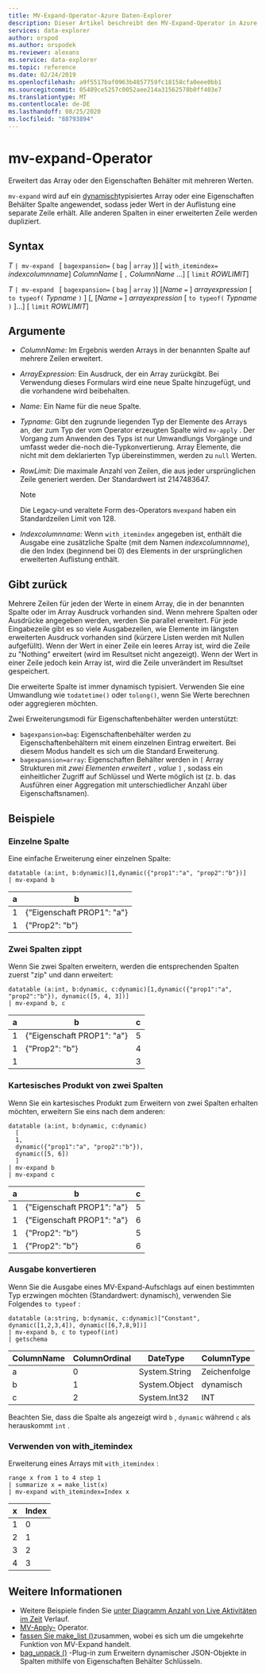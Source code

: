 ```yaml
---
title: MV-Expand-Operator-Azure Daten-Explorer
description: Dieser Artikel beschreibt den MV-Expand-Operator in Azure Daten-Explorer.
services: data-explorer
author: orspod
ms.author: orspodek
ms.reviewer: alexans
ms.service: data-explorer
ms.topic: reference
ms.date: 02/24/2019
ms.openlocfilehash: a9f5517baf0963b4857759fc18158cfa0eee0bb1
ms.sourcegitcommit: 05489ce5257c0052aee214a31562578b0ff403e7
ms.translationtype: MT
ms.contentlocale: de-DE
ms.lasthandoff: 08/25/2020
ms.locfileid: "88793894"
---
```

# <a name="mv-expand-operator"></a>mv-expand-Operator

Erweitert das Array oder den Eigenschaften Behälter mit mehreren Werten.

`mv-expand` wird auf ein [dynamisch](./scalar-data-types/dynamic.md)typisiertes Array oder eine Eigenschaften Behälter Spalte angewendet, sodass jeder Wert in der Auflistung eine separate Zeile erhält. Alle anderen Spalten in einer erweiterten Zeile werden dupliziert. 

## <a name="syntax"></a>Syntax

*T* `| mv-expand ` [ `bagexpansion=` ( `bag`  |  `array` )] [ `with_itemindex=` *indexcolumnname*] *ColumnName* [ `,` *ColumnName* ...] [ `limit` *ROWLIMIT*]

*T* `| mv-expand ` [ `bagexpansion=` ( `bag`  |  `array` )] [*Name* `=` ] *arrayexpression* [ `to typeof(` *Typname* `)` ] [, [*Name* `=` ] *arrayexpression* [ `to typeof(` *Typname* `)` ]...] [ `limit` *ROWLIMIT*]

## <a name="arguments"></a>Argumente

* *ColumnName:* Im Ergebnis werden Arrays in der benannten Spalte auf mehrere Zeilen erweitert. 
* *ArrayExpression:* Ein Ausdruck, der ein Array zurückgibt. Bei Verwendung dieses Formulars wird eine neue Spalte hinzugefügt, und die vorhandene wird beibehalten.
* *Name:* Ein Name für die neue Spalte.
* *Typname:* Gibt den zugrunde liegenden Typ der Elemente des Arrays an, der zum Typ der vom Operator erzeugten Spalte wird `mv-apply` . Der Vorgang zum Anwenden des Typs ist nur Umwandlungs Vorgänge und umfasst weder die-noch die-Typkonvertierung. Array Elemente, die nicht mit dem deklarierten Typ übereinstimmen, werden zu `null` Werten.
* *RowLimit:* Die maximale Anzahl von Zeilen, die aus jeder ursprünglichen Zeile generiert werden. Der Standardwert ist 2147483647. 

  > [!Note]
  > Die Legacy-und veraltete Form des-Operators `mvexpand` haben ein Standardzeilen Limit von 128.

* *Indexcolumnname:* Wenn `with_itemindex` angegeben ist, enthält die Ausgabe eine zusätzliche Spalte (mit dem Namen *indexcolumnname*), die den Index (beginnend bei 0) des Elements in der ursprünglichen erweiterten Auflistung enthält. 

## <a name="returns"></a>Gibt zurück

Mehrere Zeilen für jeden der Werte in einem Array, die in der benannten Spalte oder im Array Ausdruck vorhanden sind.
Wenn mehrere Spalten oder Ausdrücke angegeben werden, werden Sie parallel erweitert. Für jede Eingabezeile gibt es so viele Ausgabezeilen, wie Elemente im längsten erweiterten Ausdruck vorhanden sind (kürzere Listen werden mit Nullen aufgefüllt). Wenn der Wert in einer Zeile ein leeres Array ist, wird die Zeile zu "Nothing" erweitert (wird im Resultset nicht angezeigt). Wenn der Wert in einer Zeile jedoch kein Array ist, wird die Zeile unverändert im Resultset gespeichert. 

Die erweiterte Spalte ist immer dynamisch typisiert. Verwenden Sie eine Umwandlung wie `todatetime()` oder `tolong()`, wenn Sie Werte berechnen oder aggregieren möchten.

Zwei Erweiterungsmodi für Eigenschaftenbehälter werden unterstützt:
* `bagexpansion=bag`: Eigenschaftenbehälter werden zu Eigenschaftenbehältern mit einem einzelnen Eintrag erweitert. Bei diesem Modus handelt es sich um die Standard Erweiterung.
* `bagexpansion=array`: Eigenschaften Behälter werden in `[` Array Strukturen mit *zwei Elementen erweitert* `,` *value* `]` , sodass ein einheitlicher Zugriff auf Schlüssel und Werte möglich ist (z. b. das Ausführen einer Aggregation mit unterschiedlicher Anzahl über Eigenschaftsnamen). 

## <a name="examples"></a>Beispiele

### <a name="single-column"></a>Einzelne Spalte

Eine einfache Erweiterung einer einzelnen Spalte:

<!-- csl: https://help.kusto.windows.net:443/Samples -->
 ```kusto
datatable (a:int, b:dynamic)[1,dynamic({"prop1":"a", "prop2":"b"})]
| mv-expand b 
```

|a|b|
|---|---|
|1|{"Eigenschaft PROP1": "a"}|
|1|{"Prop2": "b"}|

### <a name="zipped-two-columns"></a>Zwei Spalten zippt

Wenn Sie zwei Spalten erweitern, werden die entsprechenden Spalten zuerst "zip" und dann erweitert:

<!-- csl: https://help.kusto.windows.net:443/Samples -->
```kusto
datatable (a:int, b:dynamic, c:dynamic)[1,dynamic({"prop1":"a", "prop2":"b"}), dynamic([5, 4, 3])]
| mv-expand b, c
```

|a|b|c|
|---|---|---|
|1|{"Eigenschaft PROP1": "a"}|5|
|1|{"Prop2": "b"}|4|
|1||3|

### <a name="cartesian-product-of-two-columns"></a>Kartesisches Produkt von zwei Spalten

Wenn Sie ein kartesisches Produkt zum Erweitern von zwei Spalten erhalten möchten, erweitern Sie eins nach dem anderen:

<!-- csl: https://kuskusdfv3.kusto.windows.net/Kuskus -->
```kusto
datatable (a:int, b:dynamic, c:dynamic)
  [
  1,
  dynamic({"prop1":"a", "prop2":"b"}),
  dynamic([5, 6])
  ]
| mv-expand b
| mv-expand c
```

|a|b|c|
|---|---|---|
|1|{"Eigenschaft PROP1": "a"}|5|
|1|{"Eigenschaft PROP1": "a"}|6|
|1|{"Prop2": "b"}|5|
|1|{"Prop2": "b"}|6|

### <a name="convert-output"></a>Ausgabe konvertieren

Wenn Sie die Ausgabe eines MV-Expand-Aufschlags auf einen bestimmten Typ erzwingen möchten (Standardwert: dynamisch), verwenden Sie Folgendes `to typeof` :

<!-- csl: https://help.kusto.windows.net:443/Samples -->
```kusto
datatable (a:string, b:dynamic, c:dynamic)["Constant", dynamic([1,2,3,4]), dynamic([6,7,8,9])]
| mv-expand b, c to typeof(int)
| getschema 
```

ColumnName|ColumnOrdinal|DateType|ColumnType
-|-|-|-
a|0|System.String|Zeichenfolge
b|1|System.Object|dynamisch
c|2|System.Int32|INT

Beachten Sie, dass die Spalte als angezeigt wird `b` , `dynamic` während `c` als herauskommt `int` .

### <a name="using-with_itemindex"></a>Verwenden von with_itemindex

Erweiterung eines Arrays mit `with_itemindex` :

<!-- csl: https://help.kusto.windows.net:443/Samples -->
```kusto
range x from 1 to 4 step 1
| summarize x = make_list(x)
| mv-expand with_itemindex=Index x
```

|x|Index|
|---|---|
|1|0|
|2|1|
|3|2|
|4|3|
 
## <a name="see-also"></a>Weitere Informationen

* Weitere Beispiele finden Sie [unter Diagramm Anzahl von Live Aktivitäten im Zeit](./samples.md#chart-concurrent-sessions-over-time) Verlauf.
* [MV-Apply-](./mv-applyoperator.md) Operator.
* [fassen Sie make_list ()](makelist-aggfunction.md)zusammen, wobei es sich um die umgekehrte Funktion von MV-Expand handelt.
* [bag_unpack ()](bag-unpackplugin.md) -Plug-in zum Erweitern dynamischer JSON-Objekte in Spalten mithilfe von Eigenschaften Behälter Schlüsseln.

